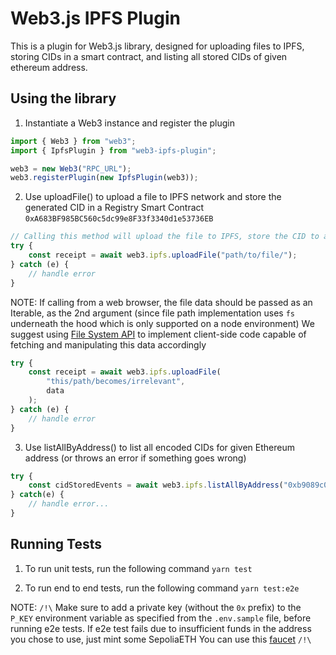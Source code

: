 # Web3.js IPFS Plugin

This is a plugin for Web3.js library, designed for uploading files to IPFS, storing CIDs in a smart contract, and listing all stored CIDs of given ethereum address.

## Using the library

1. Instantiate a Web3 instance and register the plugin

```typescript
import { Web3 } from "web3";
import { IpfsPlugin } from "web3-ipfs-plugin";

web3 = new Web3("RPC_URL");
web3.registerPlugin(new IpfsPlugin(web3));
```

2. Use uploadFile() to upload a file to IPFS network and store the generated CID in a Registry Smart Contract `0xA683BF985BC560c5dc99e8F33f3340d1e53736EB`

```typescript
// Calling this method will upload the file to IPFS, store the CID to a smart contract, and return the transaction receipt (or throws an error if something goes wrong)
try {
    const receipt = await web3.ipfs.uploadFile("path/to/file/");
} catch (e) {
    // handle error
}
```

NOTE: If calling from a web browser, the file data should be passed as an Iterable<Uint8Array>, as the 2nd argument (since file path implementation uses `fs` underneath the hood which is only supported on a node environment)
We suggest using [File System API](https://developer.mozilla.org/en-US/docs/Web/API/File_System_API) to implement client-side code capable of fetching and manipulating this data accordingly

```typescript
try {
    const receipt = await web3.ipfs.uploadFile(
        "this/path/becomes/irrelevant",
        data
    );
} catch (e) {
    // handle error
}
```

3. Use listAllByAddress() to list all encoded CIDs for given Ethereum address (or throws an error if something goes wrong)

```typescript
try {
    const cidStoredEvents = await web3.ipfs.listAllByAddress("0xb9089c00f17B7c9Cf77f3Fb87164CbD0eC1F7d08");
} catch(e) {
    // handle error...
}
```

## Running Tests

1. To run unit tests, run the following command
   `yarn test`

2. To run end to end tests, run the following command
   `yarn test:e2e`

NOTE: `/!\` Make sure to add a private key (without the `0x` prefix) to the `P_KEY` environment variable
as specified from the `.env.sample` file, before running e2e tests.
If e2e test fails due to insufficient funds in the address you chose to use, just mint some SepoliaETH 
You can use this [faucet](https://sepolia-faucet.pk910.de/#/) `/!\`
